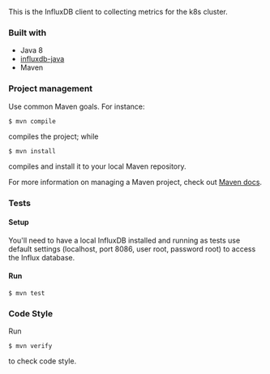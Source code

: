 This is the InfluxDB client to collecting metrics for the k8s cluster.

### Built with

- Java 8
- [influxdb-java][influxdb-java]
- Maven

### Project management

Use common Maven goals. For instance:

    $ mvn compile

compiles the project; while

    $ mvn install

compiles and install it to your local Maven repository.

For more information on managing a Maven project, check out [Maven docs][maven].

### Tests

#### Setup

You'll need to have a local InfluxDB installed and running as tests use default
settings (localhost, port 8086, user root, password root) to access the Influx
database.

#### Run

    $ mvn test

### Code Style

Run

    $ mvn verify

to check code style.

[influxdb-java]: https://github.com/influxdata/influxdb-java
[maven]: https://maven.apache.org/guides/introduction/introduction-to-the-lifecycle.html#A_Build_Lifecycle_is_Made_Up_of_Phases
